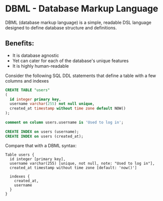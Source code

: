 # DBML - Database Markup Language

DBML (database markup language) is a simple, readable DSL language designed to define database structure and definitions.

## Benefits:

- It is database agnostic
- Yet can cater for each of the database's unique features
- It is highly human-readable

Consider the following SQL DDL statements that define a table with a few columns and indexes

```sql
CREATE TABLE "users"
(
  id integer primary key,
  username varchar(255) not null unique,
  created_at timestamp without time zone default NOW()
);
    
comment on column users.username is 'Used to log in';
    
CREATE INDEX on users (username);
CREATE INDEX on users (created_at);
```

Compare that with a DBML syntax:

    Table users {
      id integer [primary key],
      username varchar(255) [unique, not null, note: "Used to log in"],
      created_at timestamp without time zone [default: 'now()']
    
      indexes {
        created_at,
        username
      }
    }
